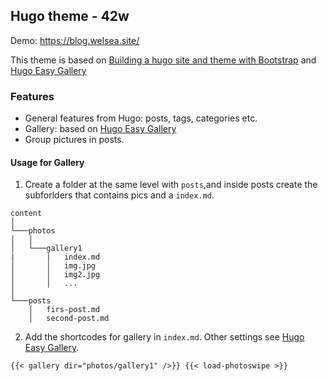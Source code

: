 ## Hugo theme - 42w
Demo: https://blog.welsea.site/

This theme is based on [Building a hugo site and theme with Bootstrap](https://willschenk.com/articles/2018/building-a-hugo-site/) and [Hugo Easy Gallery](https://www.liwen.id.au/heg/)


### Features
- General features from Hugo: posts, tags, categories etc.
- Gallery: based on [Hugo Easy Gallery](https://www.liwen.id.au/heg/)
- Group pictures in posts.

#### Usage for Gallery
1. Create a folder at the same level with `posts`,and inside posts create the subforlders that contains pics and a `index.md`.
```
content  
│
└───photos
│   │
│   └───gallery1
|       |   index.md
│       │   img.jpg
│       │   img2.jpg
│       │   ...
│   
└───posts
    │   firs-post.md
    │   second-post.md
````
2. Add the shortcodes for gallery in `index.md`. Other settings see [Hugo Easy Gallery](https://www.liwen.id.au/heg/).
````
{{< gallery dir="photos/gallery1" />}} {{< load-photoswipe >}}
````
